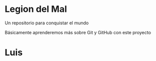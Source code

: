 # Legion del Mal
Un repositorio para conquistar el mundo

Básicamente aprenderemos más sobre Git y GitHub con este proyecto

# Luis

